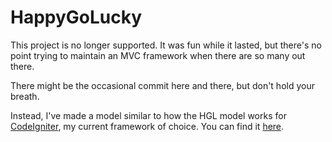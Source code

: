 # HappyGoLucky

This project is no longer supported. It was fun while it lasted, but there's no point trying to maintain an MVC framework when there are so many out there.

There might be the occasional commit here and there, but don't hold your breath.

Instead, I've made a model similar to how the HGL model works for [CodeIgniter](http://codeigniter.com/), my current framework of choice. You can find it [here](https://github.com/manavo/CodeIgniter-SmartModel).